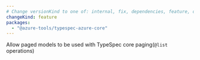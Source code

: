 ```yaml
---
# Change versionKind to one of: internal, fix, dependencies, feature, deprecation, breaking
changeKind: feature
packages:
  - "@azure-tools/typespec-azure-core"
---
```


Allow paged models to be used with TypeSpec core paging(`@list` operations)
